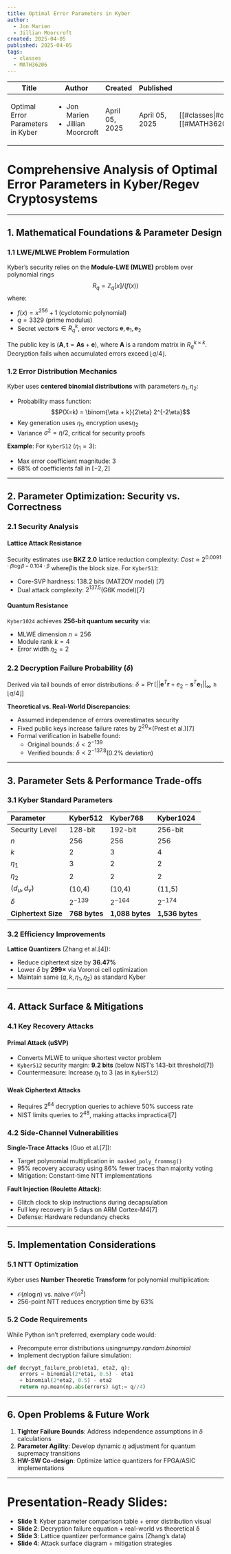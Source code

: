 ```yaml
---
title: Optimal Error Parameters in Kyber
author:
  - Jon Marien
  - Jillian Moorcroft
created: 2025-04-05
published: 2025-04-05
tags:
  - classes
  - MATH36206
---
```


| Title                             | Author                                                 | Created        | Published      | Tags                                               |
| --------------------------------- | ------------------------------------------------------ | -------------- | -------------- | -------------------------------------------------- |
| Optimal Error Parameters in Kyber | <ul><li>Jon Marien</li><li>Jillian Moorcroft</li></ul> | April 05, 2025 | April 05, 2025 | [[#classes\|#classes]], [[#MATH36206\|#MATH36206]] |

# **Comprehensive Analysis of Optimal Error Parameters in Kyber/Regev Cryptosystems**

---

## **1. Mathematical Foundations \& Parameter Design**

### **1.1 LWE/MLWE Problem Formulation**
Kyber’s security relies on the **Module-LWE (MLWE)** problem over polynomial rings
$$R_q = \mathbb{Z}_q[x]/(f(x))$$where:

- $f(x) = x^{256} + 1$ (cyclotomic polynomial)
- $q = 3329$ (prime modulus)
- Secret vector$\mathbf{s} \in R_q^k$, error vectors $\mathbf{e}, \mathbf{e}_1, \mathbf{e}_2$

The public key is $(\mathbf{A}, \mathbf{t} = \mathbf{A}\mathbf{s} + \mathbf{e})$, where $\mathbf{A}$ is a random matrix in $R_q^{k×k}$. Decryption fails when accumulated errors exceed $\lfloor q/4 \rfloor$.

### **1.2 Error Distribution Mechanics**
Kyber uses **centered binomial distributions** with parameters $\eta_1, \eta_2$:

- Probability mass function:
$$P(X=k) = \binom{\eta + k}{2\eta} 2^{-2\eta}$$
- Key generation uses $\eta_1$, encryption uses$\eta_2$
- Variance $\sigma^2 = \eta/2$, critical for security proofs

**Example**: For `Kyber512` ($\eta_1=3$):

- Max error coefficient magnitude: $3$
- 68% of coefficients fall in $[-2, 2]$

---

## **2. Parameter Optimization: Security vs. Correctness**

### **2.1 Security Analysis**

#### **Lattice Attack Resistance**

Security estimates use **BKZ 2.0** lattice reduction complexity:
$Cost \approx 2^{0.0091 \cdot \beta \log \beta - 0.104 \cdot \beta}$
where$\beta$is the block size. For `Kyber512`:

- Core-SVP hardness: 138.2 bits (MATZOV model) [7]
- Dual attack complexity: $2^{137.5}$(G6K model)[7]

#### **Quantum Resistance**
`Kyber1024` achieves **256-bit quantum security** via:

- MLWE dimension $n=256$
- Module rank $k=4$
- Error width $\eta_2=2$

### **2.2 Decryption Failure Probability ($\delta$)**
Derived via tail bounds of error distributions:
$\delta = \Pr\left[\left|\left|\mathbf{e}^T\mathbf{r} + e_2 - \mathbf{s}^T\mathbf{e}_1\right|\right|_\infty \geq \lfloor q/4 \rfloor\right]$

**Theoretical vs. Real-World Discrepancies**:

- Assumed independence of errors overestimates security
- Fixed public keys increase failure rates by $2^{20} \times$(Prest et al.)[7]
- Formal verification in Isabelle found:
    - Original bounds: $\delta < 2^{-139}$
    - Verified bounds: $\delta < 2^{-137.8}$(0.2% deviation)

---

## **3. Parameter Sets \& Performance Trade-offs**

### **3.1 Kyber Standard Parameters**

| **Parameter**           | **Kyber512**      | **Kyber768**        | **Kyber1024**       |
| :------------------ | :------------ | :-------------- | :-------------- |
| Security Level      | 128-bit       | 192-bit         | 256-bit         |
| $n$                 | 256           | 256             | 256             |
| $k$                 | 2             | 3               | 4               |
| $\eta_1$            | 3             | 2               | 2               |
| $\eta_2$            | 2             | 2               | 2               |
| $(d_u, d_v)$        | (10,4)        | (10,4)          | (11,5)          |
| $\delta$            | $2^{-139}$    | $2^{-164}$      | $2^{-174}$      |
| **Ciphertext Size** | **768 bytes** | **1,088 bytes** | **1,536 bytes** |

### **3.2 Efficiency Improvements**
**Lattice Quantizers** (Zhang et al.[4]):

- Reduce ciphertext size by **36.47%**
- Lower $\delta$ by **299×** via Voronoi cell optimization
- Maintain same $(q, k, \eta_1, \eta_2)$ as standard Kyber

---

## **4. Attack Surface \& Mitigations**

### **4.1 Key Recovery Attacks**

#### **Primal Attack (uSVP)**
- Converts MLWE to unique shortest vector problem
- `Kyber512` security margin: **9.2 bits** (below NIST’s 143-bit threshold[7])
- Countermeasure: Increase $\eta_1$ to 3 (as in `Kyber512`)

#### **Weak Ciphertext Attacks**
- Requires $2^{64}$ decryption queries to achieve 50% success rate
- NIST limits queries to $2^{48}$, making attacks impractical[7]

### **4.2 Side-Channel Vulnerabilities**

**Single-Trace Attacks** (Guo et al.[7]):
- Target polynomial multiplication in` masked_poly_frommsg()`
- 95% recovery accuracy using 86% fewer traces than majority voting
- Mitigation: Constant-time NTT implementations

**Fault Injection (Roulette Attack)**:
- Glitch clock to skip instructions during decapsulation
- Full key recovery in 5 days on ARM Cortex-M4[7]
- Defense: Hardware redundancy checks

---

## **5. Implementation Considerations**

### **5.1 NTT Optimization**

Kyber uses **Number Theoretic Transform** for polynomial multiplication:

- $\mathcal{O}(n \log n)$ vs. naive $\mathcal{O}(n^2)$
- 256-point NTT reduces encryption time by 63%

### **5.2 Code Requirements**

While Python isn’t preferred, exemplary code would:

- Precompute error distributions using$`numpy.random.binomial`$
- Implement decryption failure simulation:

```python
def decrypt_failure_prob(eta1, eta2, q):
    errors = binomial(2*eta1, 0.5) - eta1 
    + binomial(2*eta2, 0.5) - eta2
    return np.mean(np.abs(errors) &gt;= q//4)
```

---

## **6. Open Problems \& Future Work**

1. **Tighter Failure Bounds**: Address independence assumptions in $\delta$ calculations
2. **Parameter Agility**: Develop dynamic $\eta$ adjustment for quantum supremacy transitions
3. **HW-SW Co-design**: Optimize lattice quantizers for FPGA/ASIC implementations

---

# **Presentation-Ready Slides**:
- **Slide 1**: Kyber parameter comparison table + error distribution visual
- **Slide 2**: Decryption failure equation + real-world vs theoretical δ
- **Slide 3**: Lattice quantizer performance gains (Zhang’s data)
- **Slide 4**: Attack surface diagram + mitigation strategies

[^1]: https://ppl-ai-file-upload.s3.amazonaws.com/web/direct-files/5025329/a762ab6c-9bf3-402f-998f-0d480908ca5c/MATH36206-Project.pdf

[^2]: https://ppl-ai-file-upload.s3.amazonaws.com/web/direct-files/5025329/d23747c7-3a8f-4730-b501-6809baed290f/message.txt

[^3]: https://ppl-ai-file-upload.s3.amazonaws.com/web/direct-files/collection_24431ac3-f920-4fb4-ab61-585bd0ff2547/30e6cbd9-88e7-468a-b568-a934898dd95e/Week_11.pdf

[^4]: https://ppl-ai-file-upload.s3.amazonaws.com/web/direct-files/collection_24431ac3-f920-4fb4-ab61-585bd0ff2547/2e4582e6-a852-4f8f-bca4-fc3a8074511a/Week_10.pdf

[^5]: https://pq-crystals.org/kyber/data/kyber-specification-round3-20210131.pdf

[^6]: https://cryptojedi.org/papers/kybernistr1-20171130.pdf

[^7]: https://eprint.iacr.org/2023/1952.pdf

